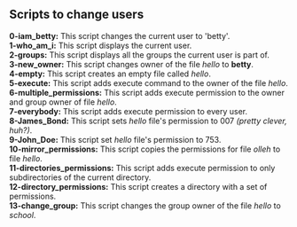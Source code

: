 ## Scripts to change users

__0-iam_betty:__ This script changes the current user to 'betty'.  
__1-who_am_i:__ This script displays the current user.  
__2-groups:__ This script displays all the groups the current user is part of.  
__3-new_owner:__ This script changes owner of the file _hello_ to **betty**.  
__4-empty:__ This script creates an empty file called _hello_.  
__5-execute:__ This script adds execute command to the owner of the file _hello_.  
__6-multiple_permissions:__ This script adds execute permission to the owner and group owner of file _hello_.  
__7-everybody:__ This script adds execute permission to every user.  
__8-James_Bond:__ This script sets _hello_ file's permission to 007 _(pretty clever, huh?)_.  
__9-John_Doe:__ This script set _hello_ file's permission to 753.  
__10-mirror_permissions:__ This script copies the permissions for file _olleh_ to file _hello_.  
__11-directories_permissions:__ This script adds execute permission to only subdirectories of the current directory.  
__12-directory_permissions:__ This script creates a directory with a set of permissions.  
__13-change_group:__ This script changes the group owner of the file _hello_ to *school*.

